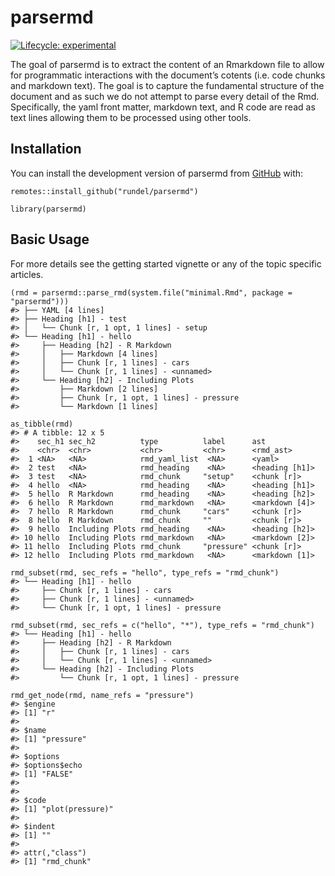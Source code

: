 
<!-- README.md is generated from README.Rmd. Please edit that file -->

parsermd
========

<!-- badges: start -->

[![Lifecycle:
experimental](https://img.shields.io/badge/lifecycle-experimental-orange.svg)](https://www.tidyverse.org/lifecycle/#experimental)
<!-- badges: end -->

The goal of parsermd is to extract the content of an Rmarkdown file to
allow for programmatic interactions with the document’s cotents
(i.e. code chunks and markdown text). The goal is to capture the
fundamental structure of the document and as such we do not attempt to
parse every detail of the Rmd. Specifically, the yaml front matter,
markdown text, and R code are read as text lines allowing them to be
processed using other tools.

Installation
------------

You can install the development version of parsermd from
[GitHub](https://github.com/rundel/parsermd) with:

    remotes::install_github("rundel/parsermd")

    library(parsermd)

Basic Usage
-----------

For more details see the getting started vignette or any of the topic
specific articles.

    (rmd = parsermd::parse_rmd(system.file("minimal.Rmd", package = "parsermd")))
    #> ├── YAML [4 lines]
    #> ├── Heading [h1] - test
    #> │   └── Chunk [r, 1 opt, 1 lines] - setup
    #> └── Heading [h1] - hello
    #>     ├── Heading [h2] - R Markdown
    #>     │   ├── Markdown [4 lines]
    #>     │   ├── Chunk [r, 1 lines] - cars
    #>     │   └── Chunk [r, 1 lines] - <unnamed>
    #>     └── Heading [h2] - Including Plots
    #>         ├── Markdown [2 lines]
    #>         ├── Chunk [r, 1 opt, 1 lines] - pressure
    #>         └── Markdown [1 lines]

    as_tibble(rmd)
    #> # A tibble: 12 x 5
    #>    sec_h1 sec_h2          type          label      ast           
    #>    <chr>  <chr>           <chr>         <chr>      <rmd_ast>     
    #>  1 <NA>   <NA>            rmd_yaml_list  <NA>      <yaml>        
    #>  2 test   <NA>            rmd_heading    <NA>      <heading [h1]>
    #>  3 test   <NA>            rmd_chunk     "setup"    <chunk [r]>   
    #>  4 hello  <NA>            rmd_heading    <NA>      <heading [h1]>
    #>  5 hello  R Markdown      rmd_heading    <NA>      <heading [h2]>
    #>  6 hello  R Markdown      rmd_markdown   <NA>      <markdown [4]>
    #>  7 hello  R Markdown      rmd_chunk     "cars"     <chunk [r]>   
    #>  8 hello  R Markdown      rmd_chunk     ""         <chunk [r]>   
    #>  9 hello  Including Plots rmd_heading    <NA>      <heading [h2]>
    #> 10 hello  Including Plots rmd_markdown   <NA>      <markdown [2]>
    #> 11 hello  Including Plots rmd_chunk     "pressure" <chunk [r]>   
    #> 12 hello  Including Plots rmd_markdown   <NA>      <markdown [1]>

    rmd_subset(rmd, sec_refs = "hello", type_refs = "rmd_chunk")
    #> └── Heading [h1] - hello
    #>     ├── Chunk [r, 1 lines] - cars
    #>     ├── Chunk [r, 1 lines] - <unnamed>
    #>     └── Chunk [r, 1 opt, 1 lines] - pressure

    rmd_subset(rmd, sec_refs = c("hello", "*"), type_refs = "rmd_chunk")
    #> └── Heading [h1] - hello
    #>     ├── Heading [h2] - R Markdown
    #>     │   ├── Chunk [r, 1 lines] - cars
    #>     │   └── Chunk [r, 1 lines] - <unnamed>
    #>     └── Heading [h2] - Including Plots
    #>         └── Chunk [r, 1 opt, 1 lines] - pressure

    rmd_get_node(rmd, name_refs = "pressure")
    #> $engine
    #> [1] "r"
    #> 
    #> $name
    #> [1] "pressure"
    #> 
    #> $options
    #> $options$echo
    #> [1] "FALSE"
    #> 
    #> 
    #> $code
    #> [1] "plot(pressure)"
    #> 
    #> $indent
    #> [1] ""
    #> 
    #> attr(,"class")
    #> [1] "rmd_chunk"
